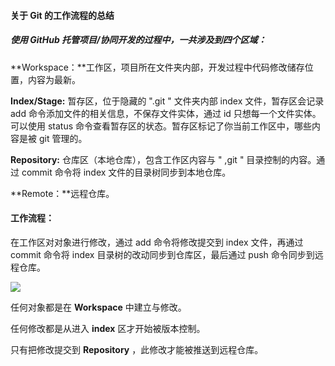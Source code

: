 #### 关于 Git 的工作流程的总结

##### 使用 GitHub 托管项目/协同开发的过程中，一共涉及到四个区域：

**Workspace：**工作区，项目所在文件夹内部，开发过程中代码修改储存位置，内容为最新。

**Index/Stage:**  暂存区，位于隐藏的 ".git " 文件夹内部 index 文件，暂存区会记录 add 命令添加文件的相关信息，不保存文件实体，通过 id 只想每一个文件实体。可以使用 status 命令查看暂存区的状态。暂存区标记了你当前工作区中，哪些内容是被 git 管理的。

**Repository:**  仓库区（本地仓库），包含工作区内容与 " ,git " 目录控制的内容。通过 commit 命令将 index 文件的目录树同步到本地仓库。

**Remote：**远程仓库。

#### 工作流程：

在工作区对对象进行修改，通过 add 命令将修改提交到 index 文件，再通过 commit 命令将 index 目录树的改动同步到仓库区，最后通过 push 命令同步到远程仓库。

![](C:\Users\rain3oon\Desktop\10612886-10d6c4afde926ef3.png)

任何对象都是在 **Workspace** 中建立与修改。

任何修改都是从进入 **index** 区才开始被版本控制。

只有把修改提交到 **Repository** ，此修改才能被推送到远程仓库。

